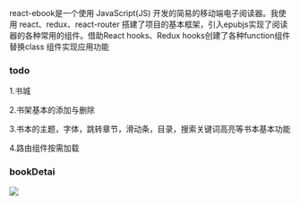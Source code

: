 react-ebook是一个使用 JavaScript(JS) 开发的简易的移动端电子阅读器。我使用 react、redux、react-router 搭建了项目的基本框架，引入epubjs实现了阅读器的各种常用的组件。借助React hooks、Redux hooks创建了各种function组件替换class 组件实现应用功能

### todo
1.书城

2.书架基本的添加与删除

3.书本的主题，字体，跳转章节，滑动条，目录，搜索关键词高亮等书本基本功能

4.路由组件按需加载

### bookDetai
<img src='https://github.com/Shangguanguifen/react-ebook/tree/master/public/objectImg/bookDetail.png'>